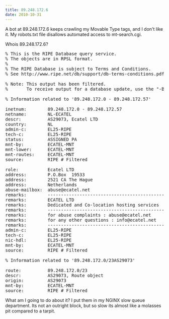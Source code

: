 ```yaml
---
title: 89.248.172.6
date: 2010-10-31
---
```

A bot at 89.248.172.6 keeps crawling my Movable Type tags, and I don't like it. My robots.txt file disallows automated access to mt-search.cgi.

Whois 89.248.172.6?

<pre>
% This is the RIPE Database query service.
% The objects are in RPSL format.
%
% The RIPE Database is subject to Terms and Conditions.
% See http://www.ripe.net/db/support/db-terms-conditions.pdf

% Note: This output has been filtered.
%       To receive output for a database update, use the "-B" flag.

% Information related to '89.248.172.0 - 89.248.172.57'

inetnum:        89.248.172.0 - 89.248.172.57
netname:        NL-ECATEL
descr:          AS29073, Ecatel LTD
country:        NL
admin-c:        EL25-RIPE
tech-c:         EL25-RIPE
status:         ASSIGNED PA
mnt-by:         ECATEL-MNT
mnt-lower:      ECATEL-MNT
mnt-routes:     ECATEL-MNT
source:         RIPE # Filtered

role:           Ecatel LTD
address:        P.O.Box  19533
address:        2521 CA The Hague
address:        Netherlands
abuse-mailbox:  abuse@ecatel.net
remarks:        ----------------------------------------------------
remarks:        ECATEL LTD
remarks:        Dedicated and Co-location hosting services
remarks:        ----------------------------------------------------
remarks:        for abuse complaints : abuse@ecatel.net
remarks:        for any other questions : info@ecatel.net
remarks:        ----------------------------------------------------
admin-c:        EL25-RIPE
tech-c:         EL25-RIPE
nic-hdl:        EL25-RIPE
mnt-by:         ECATEL-MNT
source:         RIPE # Filtered

% Information related to '89.248.172.0/23AS29073'

route:          89.248.172.0/23
descr:          AS29073, Route object
origin:         AS29073
mnt-by:         ECATEL-MNT
source:         RIPE # Filtered
</pre>

What am I going to do about it? I put them in my NGINX slow queue department. Its not an outright block, but so slow its almost like a molasses pit compared to a tarpit.

